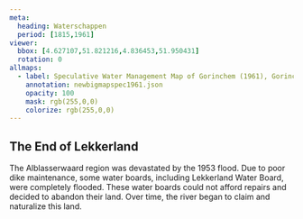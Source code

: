 ```yaml
---
meta:
  heading: Waterschappen
  period: [1815,1961]
viewer:
  bbox: [4.627107,51.821216,4.836453,51.950431]
  rotation: 0
allmaps:
  - label: Speculative Water Management Map of Gorinchem (1961), Gorinchem West 1, no. 38. Fourth Edition, series 1, 2023. 374 x 297 mm. Scale 1:25,000. The Berlage. Based on Water Management Map 38 Gorinchem West 1. Fourth Edition, series 1, 1961. 555 x 690 mm, Scale 1:50,000. Rijkswaterstaat.
    annotation: newbigmapspec1961.json
    opacity: 100
    mask: rgb(255,0,0)
    colorize: rgb(255,0,0)
---
```


## The End of Lekkerland

The Alblasserwaard region was devastated by the 1953 flood. Due to poor dike maintenance, some water boards, including Lekkerland Water Board, were completely flooded. These water boards could not afford repairs and decided to abandon their land. Over time, the river began to claim and naturalize this land.
